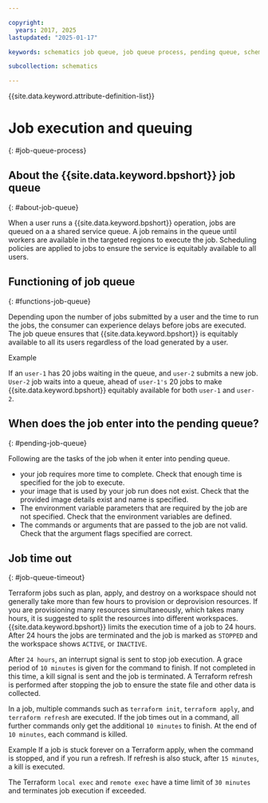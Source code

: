 ```yaml
---

copyright:
  years: 2017, 2025
lastupdated: "2025-01-17"

keywords: schematics job queue, job queue process, pending queue, schematics pending queue

subcollection: schematics

---
```


{{site.data.keyword.attribute-definition-list}}

# Job execution and queuing 
{: #job-queue-process}

## About the {{site.data.keyword.bpshort}} job queue
{: #about-job-queue}

When a user runs a {{site.data.keyword.bpshort}} operation, jobs are queued on a  a shared service queue. A job remains in the queue until workers are available in the targeted regions to execute the job. Scheduling policies are applied to jobs to ensure the service is equitably available to all users.

## Functioning of job queue
{: #functions-job-queue}

Depending upon the number of jobs submitted by a user and the time to run the jobs, the consumer can experience delays before jobs are executed. The job queue ensures that {{site.data.keyword.bpshort}} is equitably available to all its users regardless of the load generated by a user.

Example

If an `user-1` has 20 jobs waiting in the queue, and `user-2` submits a new job. `User-2` job waits into a queue, ahead of `user-1's` 20 jobs to make {{site.data.keyword.bpshort}} equitably available for both `user-1` and `user-2`.

## When does the job enter into the pending queue?
{: #pending-job-queue}

Following are the tasks of the job when it enter into pending queue.

- your job requires more time to complete. Check that enough time is specified for the job to execute.
- your image that is used by your job run does not exist. Check that the provided image details exist and name is specified.
- The environment variable parameters that are required by the job are not specified. Check that the environment variables are defined.
- The commands or arguments that are passed to the job are not valid. Check that the argument flags specified are correct.

## Job time out
{: #job-queue-timeout}

Terraform jobs such as plan, apply, and destroy on a workspace should not generally take more than few hours to provision or deprovision resources. If you are provisioning many resources simultaneously, which takes many hours, it is suggested to split the resources into different workspaces. {{site.data.keyword.bpshort}} limits the execution time of a job to 24 hours. After 24 hours the jobs are terminated and the job is marked as `STOPPED` and the workspace shows `ACTIVE`, or `INACTIVE`.

After `24 hours`, an interrupt signal is sent to stop job execution. A grace period of `10 minutes` is given for the command to finish. If not completed in this time, a kill signal is sent and the job is terminated. A Terraform refresh is performed after stopping the job to ensure the state file and other data is collected.

In a job, multiple commands such as `terraform init`, `terraform apply`, and `terraform refresh` are executed. If the job times out in a command, all further commands only get the additional `10 minutes` to finish. At the end of `10 minutes`, each command is killed.

Example
If a job is stuck forever on a Terraform apply, when the command is stopped, and if you run a refresh. If refresh is also stuck, after `15 minutes`, a kill is executed.

The Terraform `local exec` and `remote exec` have a time limit of `30 minutes` and terminates job execution if exceeded.
